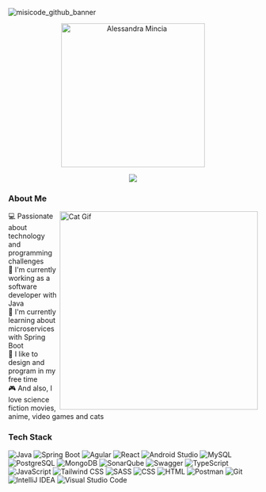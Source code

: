 <!-- BANNER -->
![misicode_github_banner][github-banner-link]


<!-- INTRODUCTION -->
<p align="center">
  <a href="https://github.com/misicode">
    <img src="https://github.com/misicode/misicode/assets/88341114/2f1d703e-9357-4005-8d19-8a2c97799638" alt="Alessandra Mincia" width=290 />
  </a>
</p>
<p align="center">
  <!-- Typing SVG by DenverCoder1 - https://github.com/DenverCoder1/readme-typing-svg -->
  <a href="https://readme-typing-svg.demolab.com/demo/">
    <img src="https://readme-typing-svg.demolab.com?font=Roboto&center=true&duration=3000&pause=1000&color=D63FFF&random=false&width=435&height=30&lines=A+software+engineer;A+developer+and+designer;A+catlover" />
  </a>
</p>


<!-- ABOUT ME -->
### About Me

<img alt="Cat Gif" src="https://i.pinimg.com/originals/19/b2/8c/19b28c8372aaec65623f7ee7332e74be.gif" align="right" width=400 />

💻 Passionate about technology and programming challenges <br>
💼 I'm currently working as a software developer with Java <br>
📖 I'm currently learning about microservices with Spring Boot <br>
🌸 I like to design and program in my free time <br>
🎮 And also, I love science fiction movies, anime, video games and cats


<!-- TECH STACK -->
### Tech Stack

![Java][java-badge]
![Spring Boot][spring-boot-badge]
![Agular][angular-badge]
![React][react-badge]
![Android Studio][android-studio-badge]
![MySQL][mysql-badge]
![PostgreSQL][postgresql-badge]
![MongoDB][mongodb-badge]
![SonarQube][sonarqube-badge]
![Swagger][swagger-badge]
![TypeScript][typescript-badge]
![JavaScript][javascript-badge]
![Tailwind CSS][tailwind-css-badge]
![SASS][sass-badge]
![CSS][css-badge]
![HTML][html-badge]
![Postman][postman-badge]
![Git][git-badge]
![IntelliJ IDEA][intellij-idea-badge]
![Visual Studio Code][visual-studio-code-badge]


<!-- MARKDOWN LINKS -->
[github-banner-link]: https://github.com/misicode/misicode/assets/88341114/65510c69-ce00-46ba-aa01-82efe869f92b
[java-badge]: https://img.shields.io/badge/Java-ED8B00?logo=openjdk&logoColor=orange&color=%231F1C31
[spring-boot-badge]: https://img.shields.io/badge/Spring_Boot-F2F4F9?logo=spring-boot&color=%231F1C31
[angular-badge]: https://img.shields.io/badge/Angular-%23DD0031.svg?logo=angular&logoColor=red&color=%231F1C31
[react-badge]: https://img.shields.io/badge/React-%2320232a.svg?logo=react&logoColor=%2361DAFB&color=%231F1C31
[android-studio-badge]: https://img.shields.io/badge/Android%20Studio-3DDC84.svg?logo=android-studio&color=%231F1C31
[mysql-badge]: https://img.shields.io/badge/MySQL-%2300f.svg?logo=mysql&color=%231F1C31
[postgresql-badge]: https://img.shields.io/badge/PostgreSQL-%23316192.svg?logo=postgresql&color=%231F1C31
[mongodb-badge]: https://img.shields.io/badge/MongoDB-%234ea94b.svg?logo=mongodb&color=%231F1C31
[sonarqube-badge]: https://img.shields.io/badge/SonarQube-black?logo=sonarqube&logoColor=4E9BCD&color=%231F1C31
[swagger-badge]: https://img.shields.io/badge/-Swagger-%23Clojure?logo=swagger&color=%231F1C31
[typescript-badge]: https://img.shields.io/badge/Typescript-%23007ACC.svg?logo=typescript&color=%231F1C31
[javascript-badge]: https://img.shields.io/badge/Javascript-%23323330.svg?logo=javascript&logoColor=%23F7DF1E&color=%231F1C31
[tailwind-css-badge]: https://img.shields.io/badge/Tailwind%20CSS-%2338B2AC.svg?logo=tailwind-css&color=%231F1C31
[sass-badge]: https://img.shields.io/badge/SASS-hotpink.svg?logo=SASS&color=%231F1C31
[css-badge]: https://img.shields.io/badge/CSS-%231572B6.svg?logo=css3&logoColor=blue&color=%231F1C31
[html-badge]: https://img.shields.io/badge/HTML-%23E34F26.svg?logo=html5&color=%231F1C31
[postman-badge]: https://img.shields.io/badge/Postman-FF6C37?logo=postman&color=%231F1C31
[git-badge]: https://img.shields.io/badge/Git-%23F05033.svg?logo=git&color=%231F1C31
[intellij-idea-badge]: https://img.shields.io/badge/IntelliJ%20IDEA-000000.svg?logo=intellij-idea&color=%231F1C31
[visual-studio-code-badge]: https://img.shields.io/badge/Visual%20Studio%20Code-0078d7.svg?logo=visual-studio-code&logoColor=blue&color=%231F1C31
